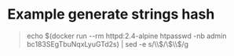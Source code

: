 # Example generate strings hash
> echo $(docker run --rm httpd:2.4-alpine htpasswd -nb admin bc183SEgTbuNqxLyuGTd2s) | sed -e s/\\$/\\$\\$/g
